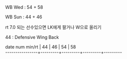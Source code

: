 WB Wed : 54 + 58

WB Sun : 44 + 46

rt 7.0 되는 선수있으면 LK에게 팔거나 W으로 올리기

44 : 	Defensive Wing Back

date num min/rt |    44   |    46   |    54   |    58   
----------------+---------+---------+---------+---------

